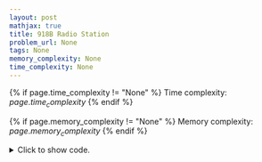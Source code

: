 ```yaml
---
layout: post
mathjax: true
title: 918B Radio Station
problem_url: None
tags: None
memory_complexity: None
time_complexity: None
---
```




{% if page.time_complexity != "None" %}
Time complexity: ${{ page.time_complexity }}$
{% endif %}

{% if page.memory_complexity != "None" %}
Memory complexity: ${{ page.memory_complexity }}$
{% endif %}

<details>
<summary>
<p style="display:inline">Click to show code.</p>
</summary>
```cpp
{% raw %}
using namespace std;
string line;
int pos;
map<int, string> ip_to_name;
bool is_char(char c) { return 'a' <= c and c <= 'z'; }
bool is_digit(char c) { return '0' <= c and c <= '9'; }
string parse_name(void)
{
    string name;
    while (is_char(line[pos]))
    {
        name += line[pos];
        ++pos;
    }
    ++pos;
    return name;
}
int parse_ip(void)
{
    int i = 0, ip[4], ans = 0;
    string cnum;
    while (is_digit(line[pos]) or line[pos] == '.')
    {
        if (line[pos] == '.')
        {
            ip[i] = stoi(cnum);
            ++i;
            cnum = string();
        }
        else
            cnum += line[pos];
        ++pos;
    }
    ip[i] = stoi(cnum);
    for (int i = 0; i < 4; ++i)
        ans += ip[i] * pow(256, 4 - (i + 1));
    return ans;
}
int main(void)
{
    string name;
    int n, m, ip;
    cin >> n >> m;
    cin.ignore();
    for (int i = 0; i < n; ++i)
    {
        pos = 0;
        getline(cin, line);
        name = parse_name();
        ip = parse_ip();
        ip_to_name[ip] = name;
    }
    for (int i = 0; i < m; ++i)
    {
        pos = 0;
        getline(cin, line);
        name = parse_name();
        ip = parse_ip();
        cout << line << " #" << ip_to_name[ip] << endl;
    }
    return 0;
}

{% endraw %}
```
</details>

